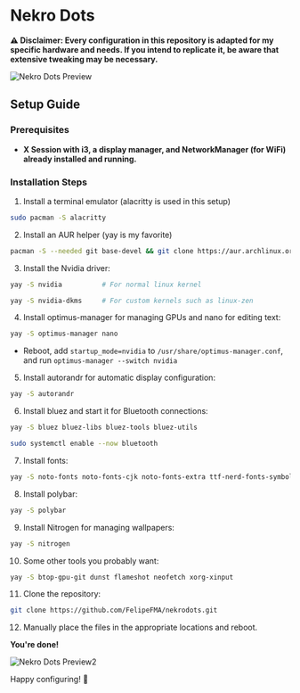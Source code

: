 # Nekro Dots

**⚠️ Disclaimer: Every configuration in this repository is adapted for my specific hardware and needs. If you intend to replicate it, be aware that extensive tweaking may be necessary.**

![Nekro Dots Preview](https://github.com/FelipeFMA/nekrodots/assets/30672253/7c2d80a4-1f63-425c-897f-369314ea210b)


## Setup Guide

### Prerequisites

- **X Session with i3, a display manager, and NetworkManager (for WiFi) already installed and running.**

### Installation Steps

01. Install a terminal emulator (alacritty is used in this setup)
   ```bash
   sudo pacman -S alacritty
   ```

02. Install an AUR helper (yay is my favorite)
   ```bash
   pacman -S --needed git base-devel && git clone https://aur.archlinux.org/yay-bin.git && cd yay-bin && makepkg -si
   ```

03. Install the Nvidia driver:
   ```bash
   yay -S nvidia          # For normal linux kernel
   ```
   ```bash
   yay -S nvidia-dkms     # For custom kernels such as linux-zen
   ```

04. Install optimus-manager for managing GPUs and nano for editing text:
   ```bash
   yay -S optimus-manager nano
   ```
   - Reboot, add `startup_mode=nvidia` to `/usr/share/optimus-manager.conf`, and run `optimus-manager --switch nvidia`

05. Install autorandr for automatic display configuration:
   ```bash
   yay -S autorandr
   ```

06. Install bluez and start it for Bluetooth connections:
   ```bash
   yay -S bluez bluez-libs bluez-tools bluez-utils
   ```
   ```bash
   sudo systemctl enable --now bluetooth
   ```

07. Install fonts:
   ```bash
   yay -S noto-fonts noto-fonts-cjk noto-fonts-extra ttf-nerd-fonts-symbols ttf-nerd-fonts-symbols-common ttf-jetbrains-mono-nerd ttf-sourcecodepro-nerd
   ```

08. Install polybar:
   ```bash
   yay -S polybar
   ```

09. Install Nitrogen for managing wallpapers:
   ```bash
   yay -S nitrogen
   ```

10. Some other tools you probably want:
   ```bash
   yay -S btop-gpu-git dunst flameshot neofetch xorg-xinput
   ```

11. Clone the repository:
   ```bash
   git clone https://github.com/FelipeFMA/nekrodots.git
   ```

12. Manually place the files in the appropriate locations and reboot.

**You're done!**

![Nekro Dots Preview2](https://github.com/FelipeFMA/nekrodots/assets/30672253/5afc431a-85ca-4f6c-8156-f419c201d1c6)

Happy configuring! 🚀

